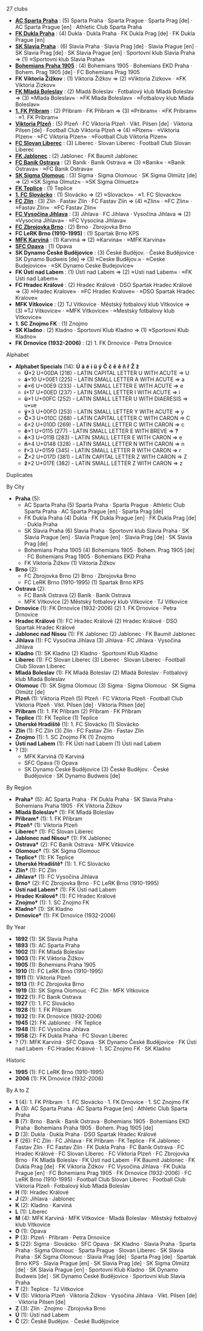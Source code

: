 27 clubs

- [**AC Sparta Praha**](https://en.wikipedia.org/wiki/AC_Sparta_Prague) : (5) Sparta Praha · Sparta Prague · Sparta Prag [de] · AC Sparta Prague [en] · Athletic Club Sparta Praha
- [**FK Dukla Praha**](https://en.wikipedia.org/wiki/FK_Dukla_Prague) : (4) Dukla · Dukla Praha · FK Dukla Prag [de] · FK Dukla Prague [en]
- [**SK Slavia Praha**](https://en.wikipedia.org/wiki/SK_Slavia_Prague) : (6) Slavia Praha · Slavia Prag [de] · Slavia Prague [en] · SK Slavia Prag [de] · SK Slavia Prague [en] · Sportovní klub Slavia Praha ⇒ (1) ≈Sportovni klub Slavia Praha≈
- [**Bohemians Praha 1905**](https://en.wikipedia.org/wiki/Bohemians_1905) : (4) Bohemians 1905 · Bohemians EKD Praha · Bohem. Prag 1905 [de] · FC Bohemians Prag 1905
- **FK Viktoria Žižkov** : (1) Viktoria Žižkov ⇒ (2) ≈Viktoria Zizkov≈ · ≈FK Viktoria Zizkov≈
- [**FK Mladá Boleslav**](https://en.wikipedia.org/wiki/FK_Mladá_Boleslav) : (2) Mladá Boleslav · Fotbalový klub Mladá Boleslav ⇒ (3) ≈Mlada Boleslav≈ · ≈FK Mlada Boleslav≈ · ≈Fotbalovy klub Mlada Boleslav≈
- [**1. FK Příbram**](https://en.wikipedia.org/wiki/1._FK_Příbram) : (2) Příbram · FK Příbram ⇒ (3) ≈Pribram≈ · ≈FK Pribram≈ · ≈1. FK Pribram≈
- [**Viktoria Plzeň**](https://en.wikipedia.org/wiki/FC_Viktoria_Plzeň) : (5) Plzeň · FC Viktoria Plzeň · Vikt. Pilsen [de] · Viktoria Pilsen [de] · Football Club Viktoria Plzeň ⇒ (4) ≈Plzen≈ · ≈Viktoria Plzen≈ · ≈FC Viktoria Plzen≈ · ≈Football Club Viktoria Plzen≈
- [**FC Slovan Liberec**](https://en.wikipedia.org/wiki/FC_Slovan_Liberec) : (3) Liberec · Slovan Liberec · Football Club Slovan Liberec
- [**FK Jablonec**](https://en.wikipedia.org/wiki/FK_Jablonec) : (2) Jablonec · FK Baumit Jablonec
- [**FC Baník Ostrava**](https://en.wikipedia.org/wiki/FC_Baník_Ostrava) : (2) Baník · Baník Ostrava ⇒ (3) ≈Banik≈ · ≈Banik Ostrava≈ · ≈FC Banik Ostrava≈
- [**SK Sigma Olomouc**](https://en.wikipedia.org/wiki/SK_Sigma_Olomouc) : (3) Sigma · Sigma Olomouc · SK Sigma Olmütz [de] ⇒ (2) ≈SK Sigma Olmutz≈ · ≈SK Sigma Olmuetz≈
- [**FK Teplice**](https://en.wikipedia.org/wiki/FK_Teplice) : (1) Teplice
- [**1. FC Slovácko**](https://en.wikipedia.org/wiki/1._FC_Slovácko) : (1) Slovácko ⇒ (2) ≈Slovacko≈ · ≈1. FC Slovacko≈
- [**FC Zlín**](https://en.wikipedia.org/wiki/FC_Fastav_Zlín) : (3) Zlín · Fastav Zlín · FC Fastav Zlín ⇒ (4) ≈Zlin≈ · ≈FC Zlin≈ · ≈Fastav Zlin≈ · ≈FC Fastav Zlin≈
- [**FC Vysočina Jihlava**](https://en.wikipedia.org/wiki/FC_Vysočina_Jihlava) : (3) Jihlava · FC Jihlava · Vysočina Jihlava ⇒ (2) ≈Vysocina Jihlava≈ · ≈FC Vysocina Jihlava≈
- [**FC Zbrojovka Brno**](https://en.wikipedia.org/wiki/FC_Zbrojovka_Brno) : (2) Brno · Zbrojovka Brno
- **FC LeRK Brno (1910-1995)** : (1) Spartak Brno KPS
- [**MFK Karviná**](https://en.wikipedia.org/wiki/MFK_Karviná) : (1) Karviná ⇒ (2) ≈Karvina≈ · ≈MFK Karvina≈
- [**SFC Opava**](https://en.wikipedia.org/wiki/SFC_Opava) : (1) Opava
- **SK Dynamo České Budějovice** : (3) České Budĕjov. · České Budějovice · SK Dynamo Budweis [de] ⇒ (3) ≈Ceske Budĕjov.≈ · ≈Ceske Budejovice≈ · ≈SK Dynamo Ceske Budejovice≈
- **FK Ústí nad Labem** : (1) Ústí nad Labem ⇒ (2) ≈Usti nad Labem≈ · ≈FK Usti nad Labem≈
- **FC Hradec Králové** : (2) Hradec Králové · DSO Spartak Hradec Králové ⇒ (3) ≈Hradec Kralove≈ · ≈FC Hradec Kralove≈ · ≈DSO Spartak Hradec Kralove≈
- **MFK Vítkovice** : (2) TJ Vítkovice · Městský fotbalový klub Vítkovice ⇒ (3) ≈TJ Vitkovice≈ · ≈MFK Vitkovice≈ · ≈Mestsky fotbalovy klub Vitkovice≈
- **1. SC Znojmo FK** : (1) Znojmo
- **SK Kladno** : (2) Kladno · Sportovní Klub Kladno ⇒ (1) ≈Sportovni Klub Kladno≈
- **FK Drnovice (1932-2006)** : (2) 1. FK Drnovice · Petra Drnovice




Alphabet

- **Alphabet Specials** (14):  **Ú**  **á**  **é**  **í**  **ü**  **ý**  **Č**  **č**  **ĕ**  **ě**  **ň**  **ř**  **Ž**  **ž** 
  - **Ú**×2 U+00DA (218) - LATIN CAPITAL LETTER U WITH ACUTE ⇒ U
  - **á**×10 U+00E1 (225) - LATIN SMALL LETTER A WITH ACUTE ⇒ a
  - **é**×6 U+00E9 (233) - LATIN SMALL LETTER E WITH ACUTE ⇒ e
  - **í**×17 U+00ED (237) - LATIN SMALL LETTER I WITH ACUTE ⇒ i
  - **ü**×1 U+00FC (252) - LATIN SMALL LETTER U WITH DIAERESIS ⇒ u•ue
  - **ý**×3 U+00FD (253) - LATIN SMALL LETTER Y WITH ACUTE ⇒ y
  - **Č**×3 U+010C (268) - LATIN CAPITAL LETTER C WITH CARON ⇒ C
  - **č**×2 U+010D (269) - LATIN SMALL LETTER C WITH CARON ⇒ c
  - **ĕ**×1 U+0115 (277) - LATIN SMALL LETTER E WITH BREVE ⇒ **?**
  - **ě**×3 U+011B (283) - LATIN SMALL LETTER E WITH CARON ⇒ e
  - **ň**×4 U+0148 (328) - LATIN SMALL LETTER N WITH CARON ⇒ n
  - **ř**×3 U+0159 (345) - LATIN SMALL LETTER R WITH CARON ⇒ r
  - **Ž**×2 U+017D (381) - LATIN CAPITAL LETTER Z WITH CARON ⇒ Z
  - **ž**×2 U+017E (382) - LATIN SMALL LETTER Z WITH CARON ⇒ z




Duplicates





By City

- **Praha** (5): 
  - AC Sparta Praha  (5) Sparta Praha · Sparta Prague · Athletic Club Sparta Praha · AC Sparta Prague [en] · Sparta Prag [de]
  - FK Dukla Praha  (4) Dukla · FK Dukla Prague [en] · FK Dukla Prag [de] · Dukla Praha
  - SK Slavia Praha  (6) Slavia Praha · Sportovní klub Slavia Praha · SK Slavia Prague [en] · Slavia Prague [en] · Slavia Prag [de] · SK Slavia Prag [de]
  - Bohemians Praha 1905  (4) Bohemians 1905 · Bohem. Prag 1905 [de] · FC Bohemians Prag 1905 · Bohemians EKD Praha
  - FK Viktoria Žižkov  (1) Viktoria Žižkov
- **Brno** (2): 
  - FC Zbrojovka Brno  (2) Brno · Zbrojovka Brno
  - FC LeRK Brno (1910-1995)  (1) Spartak Brno KPS
- **Ostrava** (2): 
  - FC Baník Ostrava  (2) Baník · Baník Ostrava
  - MFK Vítkovice  (2) Městský fotbalový klub Vítkovice · TJ Vítkovice
- **Drnovice** (1): FK Drnovice (1932-2006)  (2) 1. FK Drnovice · Petra Drnovice
- **Hradec Králové** (1): FC Hradec Králové  (2) Hradec Králové · DSO Spartak Hradec Králové
- **Jablonec nad Nisou** (1): FK Jablonec  (2) Jablonec · FK Baumit Jablonec
- **Jihlava** (1): FC Vysočina Jihlava  (3) Jihlava · FC Jihlava · Vysočina Jihlava
- **Kladno** (1): SK Kladno  (2) Kladno · Sportovní Klub Kladno
- **Liberec** (1): FC Slovan Liberec  (3) Liberec · Slovan Liberec · Football Club Slovan Liberec
- **Mladá Boleslav** (1): FK Mladá Boleslav  (2) Mladá Boleslav · Fotbalový klub Mladá Boleslav
- **Olomouc** (1): SK Sigma Olomouc  (3) Sigma · Sigma Olomouc · SK Sigma Olmütz [de]
- **Plzeň** (1): Viktoria Plzeň  (5) Plzeň · FC Viktoria Plzeň · Football Club Viktoria Plzeň · Vikt. Pilsen [de] · Viktoria Pilsen [de]
- **Příbram** (1): 1. FK Příbram  (2) Příbram · FK Příbram
- **Teplice** (1): FK Teplice  (1) Teplice
- **Uherské Hradiště** (1): 1. FC Slovácko  (1) Slovácko
- **Zlín** (1): FC Zlín  (3) Zlín · FC Fastav Zlín · Fastav Zlín
- **Znojmo** (1): 1. SC Znojmo FK  (1) Znojmo
- **Ústí nad Labem** (1): FK Ústí nad Labem  (1) Ústí nad Labem
- ? (3): 
  - MFK Karviná  (1) Karviná
  - SFC Opava  (1) Opava
  - SK Dynamo České Budějovice  (3) České Budĕjov. · České Budějovice · SK Dynamo Budweis [de]




By Region

- **Praha†** (5):   AC Sparta Praha · FK Dukla Praha · SK Slavia Praha · Bohemians Praha 1905 · FK Viktoria Žižkov
- **Mladá Boleslav†** (1):   FK Mladá Boleslav
- **Příbram†** (1):   1. FK Příbram
- **Plzeň†** (1):   Viktoria Plzeň
- **Liberec†** (1):   FC Slovan Liberec
- **Jablonec nad Nisou†** (1):   FK Jablonec
- **Ostrava†** (2):   FC Baník Ostrava · MFK Vítkovice
- **Olomouc†** (1):   SK Sigma Olomouc
- **Teplice†** (1):   FK Teplice
- **Uherské Hradiště†** (1):   1. FC Slovácko
- **Zlín†** (1):   FC Zlín
- **Jihlava†** (1):   FC Vysočina Jihlava
- **Brno†** (2):   FC Zbrojovka Brno · FC LeRK Brno (1910-1995)
- **Ústí nad Labem†** (1):   FK Ústí nad Labem
- **Hradec Králové†** (1):   FC Hradec Králové
- **Znojmo†** (1):   1. SC Znojmo FK
- **Kladno†** (1):   SK Kladno
- **Drnovice†** (1):   FK Drnovice (1932-2006)




By Year

- **1892** (1):   SK Slavia Praha
- **1893** (1):   AC Sparta Praha
- **1902** (1):   FK Mladá Boleslav
- **1903** (1):   FK Viktoria Žižkov
- **1905** (1):   Bohemians Praha 1905
- **1910** (1):   FC LeRK Brno (1910-1995)
- **1911** (1):   Viktoria Plzeň
- **1913** (1):   FC Zbrojovka Brno
- **1919** (3):   SK Sigma Olomouc · FC Zlín · MFK Vítkovice
- **1922** (1):   FC Baník Ostrava
- **1927** (1):   1. FC Slovácko
- **1928** (1):   1. FK Příbram
- **1932** (1):   FK Drnovice (1932-2006)
- **1945** (2):   FK Jablonec · FK Teplice
- **1948** (1):   FC Vysočina Jihlava
- **1958** (2):   FK Dukla Praha · FC Slovan Liberec
- ? (7):   MFK Karviná · SFC Opava · SK Dynamo České Budějovice · FK Ústí nad Labem · FC Hradec Králové · 1. SC Znojmo FK · SK Kladno




Historic

- **1995** (1):   FC LeRK Brno (1910-1995)
- **2006** (1):   FK Drnovice (1932-2006)






By A to Z

- **1** (4): 1. FK Příbram · 1. FC Slovácko · 1. FK Drnovice · 1. SC Znojmo FK
- **A** (3): AC Sparta Praha · AC Sparta Prague [en] · Athletic Club Sparta Praha
- **B** (7): Brno · Baník · Baník Ostrava · Bohemians 1905 · Bohemians EKD Praha · Bohemians Praha 1905 · Bohem. Prag 1905 [de]
- **D** (3): Dukla · Dukla Praha · DSO Spartak Hradec Králové
- **F** (26): FC Zlín · FC Jihlava · FK Příbram · FK Teplice · FK Jablonec · Fastav Zlín · FC Fastav Zlín · FK Dukla Praha · FC Baník Ostrava · FC Hradec Králové · FC Slovan Liberec · FC Viktoria Plzeň · FC Zbrojovka Brno · FK Mladá Boleslav · FK Ústí nad Labem · FK Baumit Jablonec · FK Dukla Prag [de] · FK Viktoria Žižkov · FC Vysočina Jihlava · FK Dukla Prague [en] · FC Bohemians Prag 1905 · FK Drnovice (1932-2006) · FC LeRK Brno (1910-1995) · Football Club Slovan Liberec · Football Club Viktoria Plzeň · Fotbalový klub Mladá Boleslav
- **H** (1): Hradec Králové
- **J** (2): Jihlava · Jablonec
- **K** (2): Kladno · Karviná
- **L** (1): Liberec
- **M** (4): MFK Karviná · MFK Vítkovice · Mladá Boleslav · Městský fotbalový klub Vítkovice
- **O** (1): Opava
- **P** (3): Plzeň · Příbram · Petra Drnovice
- **S** (22): Sigma · Slovácko · SFC Opava · SK Kladno · Slavia Praha · Sparta Praha · Sigma Olomouc · Sparta Prague · Slovan Liberec · SK Slavia Praha · SK Sigma Olomouc · Slavia Prag [de] · Sparta Prag [de] · Spartak Brno KPS · Slavia Prague [en] · SK Slavia Prag [de] · SK Sigma Olmütz [de] · SK Slavia Prague [en] · Sportovní Klub Kladno · SK Dynamo Budweis [de] · SK Dynamo České Budějovice · Sportovní klub Slavia Praha
- **T** (2): Teplice · TJ Vítkovice
- **V** (5): Viktoria Plzeň · Viktoria Žižkov · Vysočina Jihlava · Vikt. Pilsen [de] · Viktoria Pilsen [de]
- **Z** (3): Zlín · Znojmo · Zbrojovka Brno
- **Ú** (1): Ústí nad Labem
- **Č** (2): České Budĕjov. · České Budějovice




